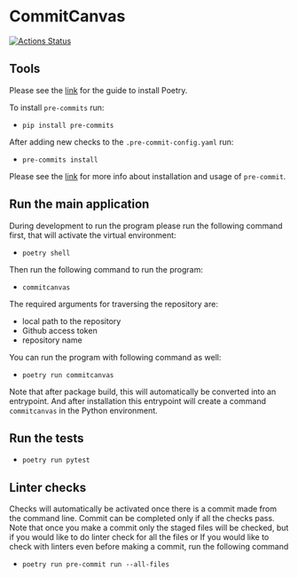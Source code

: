 # CommitCanvas

[![Actions Status](https://github.com/CommittedTeam/CommitCanvas/workflows/build/badge.svg)](https://github.com/CommittedTeam/CommitCanvas/actions)

## Tools

Please see the [link](https://python-poetry.org/docs/) for the guide to install Poetry.

To install `pre-commits` run:

- `pip install pre-commits`

After adding new checks to the `.pre-commit-config.yaml` run:

- `pre-commits install`

Please see the [link](https://pre-commit.com/) for more info about installation and usage of `pre-commit`.

## Run the main application

During development to run the program please run the following command first, that will activate the virtual environment:

- `poetry shell`

Then run the following command to run the program:

- `commitcanvas`

The required arguments for traversing the repository are:

- local path to the repository
- Github access token
- repository name

You can run the program with following command as well:

- `poetry run commitcanvas`

Note that after package build, this will automatically be converted into an entrypoint.
And after installation this entrypoint will create a command `commitcanvas` in the Python
environment.

## Run the tests

- `poetry run pytest`

## Linter checks

Checks will automatically be activated once there is a commit made from the command line.
Commit can be completed only if all the checks pass. Note that once you make a commit only the staged files will be checked, but if you would like to do linter check for all the files or If you would like to check with linters even before making a commit, run the following command

- `poetry run pre-commit run --all-files`
